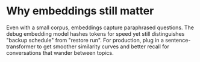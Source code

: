 # Why embeddings still matter

Even with a small corpus, embeddings capture paraphrased questions. The debug embedding
model hashes tokens for speed yet still distinguishes "backup schedule" from "restore run".
For production, plug in a sentence-transformer to get smoother similarity curves and better
recall for conversations that wander between topics.
